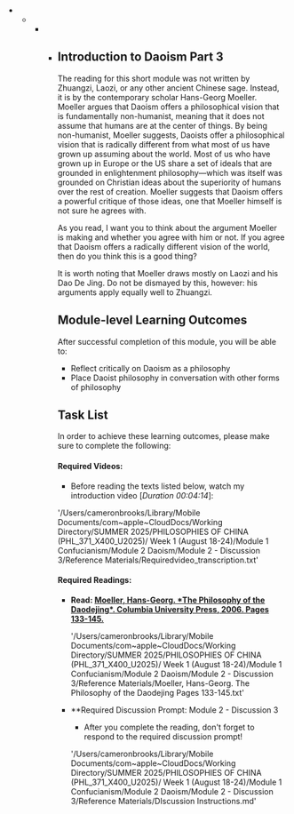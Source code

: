 - - - - ## Introduction to Daoism Part 3
  
        The reading for this short module was not written by Zhuangzi, Laozi, or any other ancient Chinese sage. Instead, it is by the contemporary scholar Hans-Georg Moeller. Moeller argues that Daoism offers a philosophical vision that is fundamentally non-humanist, meaning that it does not assume that humans are at the center of things. By being non-humanist, Moeller suggests, Daoists offer a philosophical vision that is radically different from what most of us have grown up assuming about the world. Most of us who have grown up in Europe or the US share a set of ideals that are grounded in enlightenment philosophy—which was itself was grounded on Christian ideas about the superiority of humans over the rest of creation. Moeller suggests that Daoism offers a powerful critique of those ideas, one that Moeller himself is not sure he agrees with.
        
        As you read, I want you to think about the argument Moeller is making and whether you agree with him or not. If you agree that Daoism offers a radically different vision of the world, then do you think this is a good thing?
        
        It is worth noting that Moeller draws mostly on Laozi and his Dao De Jing. Do not be dismayed by this, however: his arguments apply equally well to Zhuangzi.
        
        ## Module-level Learning Outcomes
        
        After successful completion of this module, you will be able to:
        
        - Reflect critically on Daoism as a philosophy
        - Place Daoist philosophy in conversation with other forms of philosophy
        
        ## Task List
        
        In order to achieve these learning outcomes, please make sure to complete the following:
        
        #### **Required Videos:**
        
        - Before reading the texts listed below, watch my introduction video [*Duration 00:04:14*]:
        
        '/Users/cameronbrooks/Library/Mobile Documents/com~apple~CloudDocs/Working Directory/SUMMER 2025/PHILOSOPHIES OF CHINA (PHL_371_X400_U2025)/ Week 1 (August 18-24)/Module 1 Confucianism/Module 2 Daoism/Module 2 - Discussion 3/Reference Materials/Requiredvideo_transcription.txt'
        
        #### **Required Readings:**
        
        - **Read: [Moeller, Hans-Georg. \*The Philosophy of the Daodejing\*. Columbia University Press, 2006. Pages 133-145.](https://canvas.oregonstate.edu/courses/2006769/files/112837114/download?wrap=1)**
        
          '/Users/cameronbrooks/Library/Mobile Documents/com~apple~CloudDocs/Working Directory/SUMMER 2025/PHILOSOPHIES OF CHINA (PHL_371_X400_U2025)/ Week 1 (August 18-24)/Module 1 Confucianism/Module 2 Daoism/Module 2 - Discussion 3/Reference Materials/Moeller, Hans-Georg. The Philosophy of the Daodejing Pages 133-145.txt'
        
          
        
        - **Required Discussion Prompt: Module 2 - Discussion 3
        
          - After you complete the reading, don't forget to respond to the required discussion prompt!
        
          '/Users/cameronbrooks/Library/Mobile Documents/com~apple~CloudDocs/Working Directory/SUMMER 2025/PHILOSOPHIES OF CHINA (PHL_371_X400_U2025)/ Week 1 (August 18-24)/Module 1 Confucianism/Module 2 Daoism/Module 2 - Discussion 3/Reference Materials/DIscussion Instructions.md'